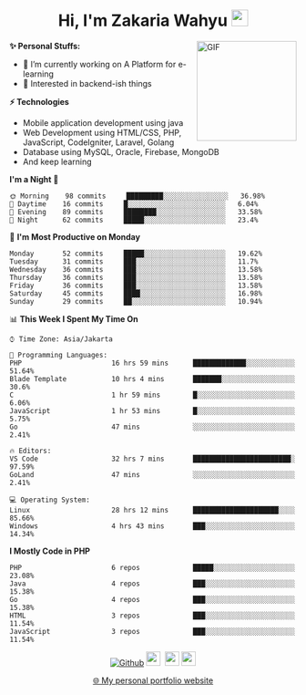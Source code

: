 <h1 align="center">Hi, I'm Zakaria Wahyu <img src="https://github.com/TheDudeThatCode/TheDudeThatCode/blob/master/Assets/Hi.gif" width="29px"></h1>

<img align="right" alt="GIF" height="175px" src="https://www.nayakapratama.co.id/wp-content/uploads/2019/07/Website-Maintenance.gif" />

**✨ Personal Stuffs:**
- 🔭 I’m currently working on A Platform for e-learning 
- 🌱 Interested in backend-ish things

**⚡ Technologies**
- Mobile application development using java
- Web Development using HTML/CSS, PHP, JavaScript, CodeIgniter, Laravel, Golang
- Database using MySQL, Oracle, Firebase, MongoDB
- And keep learning

<!--START_SECTION:waka-->
**I'm a Night 🦉** 

```text
🌞 Morning    98 commits     █████████░░░░░░░░░░░░░░░░   36.98% 
🌆 Daytime    16 commits     █░░░░░░░░░░░░░░░░░░░░░░░░   6.04% 
🌃 Evening    89 commits     ████████░░░░░░░░░░░░░░░░░   33.58% 
🌙 Night      62 commits     █████░░░░░░░░░░░░░░░░░░░░   23.4%

```
📅 **I'm Most Productive on Monday** 

```text
Monday       52 commits     █████░░░░░░░░░░░░░░░░░░░░   19.62% 
Tuesday      31 commits     ███░░░░░░░░░░░░░░░░░░░░░░   11.7% 
Wednesday    36 commits     ███░░░░░░░░░░░░░░░░░░░░░░   13.58% 
Thursday     36 commits     ███░░░░░░░░░░░░░░░░░░░░░░   13.58% 
Friday       36 commits     ███░░░░░░░░░░░░░░░░░░░░░░   13.58% 
Saturday     45 commits     ████░░░░░░░░░░░░░░░░░░░░░   16.98% 
Sunday       29 commits     ██░░░░░░░░░░░░░░░░░░░░░░░   10.94%

```


📊 **This Week I Spent My Time On** 

```text
⌚︎ Time Zone: Asia/Jakarta

💬 Programming Languages: 
PHP                      16 hrs 59 mins      █████████████░░░░░░░░░░░░   51.64% 
Blade Template           10 hrs 4 mins       ███████░░░░░░░░░░░░░░░░░░   30.6% 
C                        1 hr 59 mins        █░░░░░░░░░░░░░░░░░░░░░░░░   6.06% 
JavaScript               1 hr 53 mins        █░░░░░░░░░░░░░░░░░░░░░░░░   5.75% 
Go                       47 mins             ░░░░░░░░░░░░░░░░░░░░░░░░░   2.41%

🔥 Editors: 
VS Code                  32 hrs 7 mins       ████████████████████████░   97.59% 
GoLand                   47 mins             ░░░░░░░░░░░░░░░░░░░░░░░░░   2.41%

💻 Operating System: 
Linux                    28 hrs 12 mins      █████████████████████░░░░   85.66% 
Windows                  4 hrs 43 mins       ███░░░░░░░░░░░░░░░░░░░░░░   14.34%

```

**I Mostly Code in PHP** 

```text
PHP                      6 repos             █████░░░░░░░░░░░░░░░░░░░░   23.08% 
Java                     4 repos             ███░░░░░░░░░░░░░░░░░░░░░░   15.38% 
Go                       4 repos             ███░░░░░░░░░░░░░░░░░░░░░░   15.38% 
HTML                     3 repos             ███░░░░░░░░░░░░░░░░░░░░░░   11.54% 
JavaScript               3 repos             ███░░░░░░░░░░░░░░░░░░░░░░   11.54%

```



<!--END_SECTION:waka-->

<p align="center">
<a href="https://github.com/zakariawahyu" target="_blank"><img alt="Github" src="https://img.shields.io/badge/GitHub-%2312100E.svg?&style=for-the-badge&logo=Github&logoColor=white" /></a>
<a href="https://www.twitter.com/_zakariawahyu"><img src="https://img.shields.io/badge/twitter-%231DA1F2.svg?&style=for-the-badge&logo=twitter&logoColor=white" height=25></a> 
<a href="https://www.linkedin.com/in/zakariawahyu"><img src="https://img.shields.io/badge/linkedin-%230077B5.svg?&style=for-the-badge&logo=linkedin&logoColor=white" height=25></a> 
<a href="https://www.instagram.com/_zakariawahyu"><img src="https://img.shields.io/badge/instagram-%23E4405F.svg?&style=for-the-badge&logo=instagram&logoColor=white" height=25></a></p>
<p align="center"><a href="https://www.zakariawahyu.site">🌐 My personal portfolio website</a></p>
